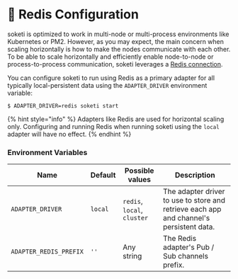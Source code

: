 # 🧠 Redis Configuration

soketi is optimized to work in multi-node or multi-process environments like Kubernetes or PM2. However, as you may expect, the main concern when scaling horizontally is how to make the nodes communicate with each other. To be able to scale horizontally and efficiently enable node-to-node or process-to-process communication, soketi leverages a [Redis connection](../../getting-started/redis-configuration.md).

You can configure soketi to run using Redis as a primary adapter for all typically local-persistent data using the `ADAPTER_DRIVER` environment variable:

```
$ ADAPTER_DRIVER=redis soketi start
```

{% hint style="info" %}
Adapters like Redis are used for horizontal scaling only. Configuring and running Redis when running soketi using the `local` adapter will have no effect.
{% endhint %}

### Environment Variables

| Name                   | Default | Possible values             | Description                                                                             |
| ---------------------- | ------- | --------------------------- | --------------------------------------------------------------------------------------- |
| `ADAPTER_DRIVER`       | `local` | `redis`, `local`, `cluster` | The adapter driver to use to store and retrieve each app and channel's persistent data. |
| `ADAPTER_REDIS_PREFIX` | `''`    | Any string                  | The Redis adapter's Pub / Sub channels prefix.                                          |

###
